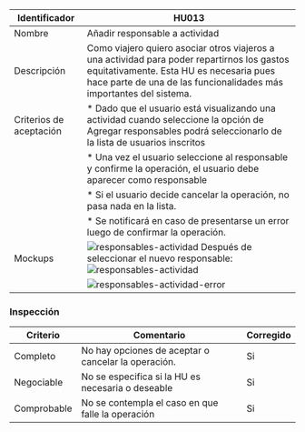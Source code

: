 | Identificador           | HU013              | 
|-------------------------|------------------------------| 
| Nombre                  | Añadir responsable a actividad                   | 
| Descripción             | Como viajero quiero asociar otros viajeros a una actividad para poder repartirnos los gastos equitativamente. Esta HU es necesaria pues hace parte de una de las funcionalidades más importantes del sistema.| 
| Criterios de aceptación | * Dado que el usuario está visualizando una actividad cuando seleccione la opción de Agregar responsables podrá seleccionarlo de la lista de usuarios inscritos|
| | * Una vez el usuario seleccione al responsable y confirme la operación, el usuario debe aparecer como responsable |
| | * Si el usuario decide cancelar la operación, no pasa nada en la lista. |
| | * Se notificará en caso de presentarse un error luego de confirmar la operación. |
| Mockups                 | ![responsables-actividad](https://github.com/TiCSw/ordename/blob/master/docs/imagenes/Mockups/agregar-responsable1.png) Después de seleccionar el nuevo responsable: ![responsables-actividad](https://github.com/TiCSw/ordename/wiki/mockups/agregar-responsable2.png)| 
| | ![responsables-actividad-error](https://github.com/TiCSw/ordename/blob/master/docs/imagenes/Mockups/Mockup_Agregarviajero_error.png)|

### Inspección

| Criterio     | Comentario                                        |  Corregido    |
| ---------- | ------------------------------------------------- | ---- |
| Completo | No hay opciones de aceptar o cancelar la operación. |  Si    |
| Negociable | No se especifica si la HU es necesaria o deseable |  Si    |
| Comprobable | No se contempla el caso en que falle la operación |  Si    |